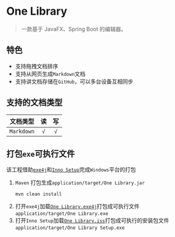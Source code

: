 # One Library

> 一款基于 JavaFX、Spring Boot 的编辑器。

## 特色

- 支持拖拽文档排序
- 支持从网页生成`Markdown`文档
- 支持讲文档存储在`GitHub`，可以多台设备互相同步

## 支持的文档类型

|    文档类型    |  读  |  写  |
|:----------:|:---:|:---:|
| `Markdown` | `√` | `√` |

## 打包`exe`可执行文件

该工程借助[`exe4j`](https://exe4j.apponic.com/)和[`Inno Setup`](https://jrsoftware.org/isinfo.php)完成`Windows`平台的打包

1. `Maven` 打包生成`application/target/One Library.jar`
    ```shell
    mvn clean install
    ```
2. 打开`exe4j`加载[`One Library.exe4j`](./One%20Library.exe4j)打包成可执行文件`application/target/One Library.exe`
3. 打开`Inno Setup`加载[`One Library.iss`](./One%20Library.iss)打包成可执行的安装包文件`application/target/One Library Setup.exe`


